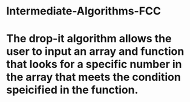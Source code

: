 # Intermediate-Algorithms-FCC 
# The drop-it algorithm allows the user to input an array and function that looks for a specific number in the array that meets the condition speicified in the function. 
